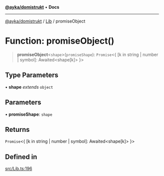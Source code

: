 [**@ayka/domistrukt**](../../../README.md) • **Docs**

***

[@ayka/domistrukt](../../../globals.md) / [Lib](../README.md) / promiseObject

# Function: promiseObject()

> **promiseObject**\<`shape`\>(`promiseShape`): `Promise`\<\{ \[k in string \| number \| symbol\]: Awaited\<shape\[k\]\> \}\>

## Type Parameters

• **shape** *extends* `object`

## Parameters

• **promiseShape**: `shape`

## Returns

`Promise`\<\{ \[k in string \| number \| symbol\]: Awaited\<shape\[k\]\> \}\>

## Defined in

[src/Lib.ts:196](https://github.com/AndreyMork/domistrukt/blob/c8d404d2a2ad3b5db17fcead4d4e5821b1cc97ac/src/Lib.ts#L196)
